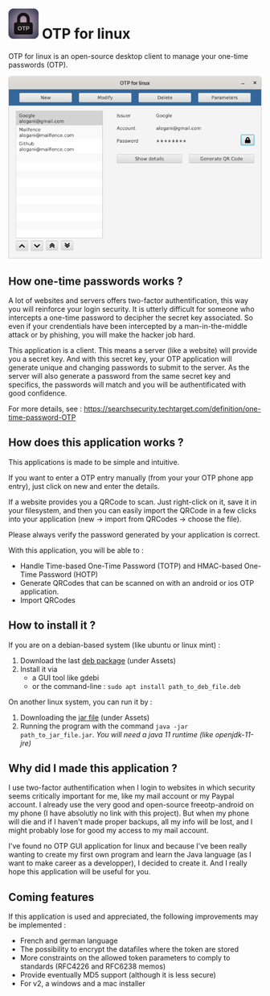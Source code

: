 # _![Logo](/Logo_small.png)_ OTP for linux

OTP for linux is an open-source desktop client to manage your one-time passwords (OTP).

![Screenshot](/Screenshot.png)

## How one-time passwords works ?

A lot of websites and servers offers two-factor authentification, this way you will reinforce your login security.
It is utterly difficult for someone who intercepts a one-time password to decipher the secret key associated.
So even if your crendentials have been intercepted by a man-in-the-middle attack or by phishing, you will make the hacker job hard.

This application is a client. This means a server (like a website) will provide you a secret key. And with this secret key, your OTP application will generate unique and changing passwords to submit to the server. As the server will also generate a password from the same secret key and specifics, the passwords will match and you will be authentificated with good confidence.

For more details, see : https://searchsecurity.techtarget.com/definition/one-time-password-OTP


## How does this application works ?

This applications is made to be simple and intuitive.

If you want to enter a OTP entry manually (from your your OTP phone app entry), just click on new and enter the details.

If a website provides you a QRCode to scan. Just right-click on it, save it in your filesystem, and then you can easily import the QRCode in a few clicks into your application (new -> import from QRCodes -> choose the file).

Please always verify the password generated by your application is correct.

With this application, you will be able to :
 * Handle Time-based One-Time Password (TOTP) and HMAC-based One-Time Password (HOTP)
 * Generate QRCodes that can be scanned on with an android or ios OTP application.
 * Import QRCodes
 
## How to install it ?

If you are on a debian-based system (like ubuntu or linux mint) :
1. Download the last [deb package](https://github.com/Alogani/otplinux/releases) (under Assets)
2. Install it via
    * a GUI tool like gdebi
    * or the command-line : `sudo apt install path_to_deb_file.deb`


On another linux system, you can run it by :
1. Downloading the [jar file](https://github.com/Alogani/otplinux/releases) (under Assets)
2. Running the program with the command `java -jar path_to_jar_file.jar`.
_You will need a java 11 runtime (like openjdk-11-jre)_

## Why did I made this application ?

I use two-factor authentification when I login to websites in which security seems critically important for me, like my mail account or my Paypal account. I already use the very good and open-source freeotp-android on my phone (I have absolutly no link with this project).
But when my phone will die and if I haven't made proper backups, all my info will be lost, and I might probably lose for good my access to my mail account.

I've found no OTP GUI application for linux and because I've been really wanting to create my first own program and learn the Java language (as I want to make career as a developper), I decided to create it. And I really hope this application will be useful for you.


## Coming features

If this application is used and appreciated, the following improvements may be implemented :
* French and german language
* The possibility to encrypt the datafiles where the token are stored
* More constraints on the allowed token parameters to comply to standards (RFC4226 and RFC6238 memos)
* Provide eventually MD5 support (although it is less secure)
* For v2, a windows and a mac installer
